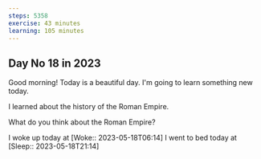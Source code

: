 ```yaml
---
steps: 5358
exercise: 43 minutes
learning: 105 minutes
---
```

## Day No 18 in 2023
Good morning! Today is a beautiful day.
I'm going to learn something new today.

I learned about the history of the Roman Empire.

What do you think about the Roman Empire?

I woke up today at [Woke:: 2023-05-18T06:14]
I went to bed today at [Sleep:: 2023-05-18T21:14]
